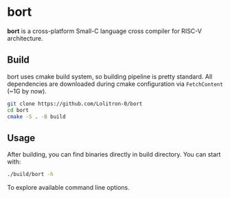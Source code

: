 # bort

**bort** is a cross-platform Small-C language cross compiler for RISC-V architecture.

## Build
bort uses cmake build system, so building pipeline is pretty standard. All dependencies are downloaded during cmake configuration via `FetchContent` (~1G by now).

```bash
git clone https://github.com/Lolitron-0/bort
cd bort
cmake -S . -B build 
```

## Usage
After building, you can find binaries directly in build directory. You can start with:
```bash
./build/bort -h
```
To explore available command line options.
